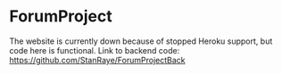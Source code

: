 # ForumProject

The website is currently down because of stopped Heroku support, but code here is functional.
Link to backend code:
https://github.com/StanRaye/ForumProjectBack

